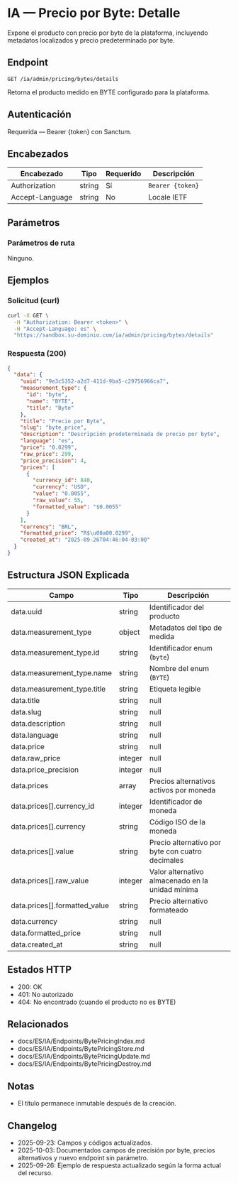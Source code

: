 # IA — Precio por Byte: Detalle

Expone el producto con precio por byte de la plataforma, incluyendo metadatos localizados y precio predeterminado por byte.

## Endpoint

```
GET /ia/admin/pricing/bytes/details
```

Retorna el producto medido en BYTE configurado para la plataforma.

## Autenticación

Requerida — Bearer {token} con Sanctum.

## Encabezados

| Encabezado       | Tipo   | Requerido | Descripción |
| ---------------- | ------ | --------- | ----------- |
| Authorization    | string | Sí        | `Bearer {token}` |
| Accept-Language  | string | No        | Locale IETF |

## Parámetros

### Parámetros de ruta

Ninguno.

## Ejemplos

### Solicitud (curl)

```bash
curl -X GET \
  -H "Authorization: Bearer <token>" \
  -H "Accept-Language: es" \
  "https://sandbox.su-dominio.com/ia/admin/pricing/bytes/details"
```

### Respuesta (200)

```json
{
  "data": {
    "uuid": "9e3c5352-a2d7-411d-9ba5-c29756966ca7",
    "measurement_type": {
      "id": "byte",
      "name": "BYTE",
      "title": "Byte"
    },
    "title": "Precio por Byte",
    "slug": "byte_price",
    "description": "Descripción predeterminada de precio por byte",
    "language": "es",
    "price": "0.0299",
    "raw_price": 299,
    "price_precision": 4,
    "prices": [
      {
        "currency_id": 840,
        "currency": "USD",
        "value": "0.0055",
        "raw_value": 55,
        "formatted_value": "$0.0055"
      }
    ],
    "currency": "BRL",
    "formatted_price": "R$\u00a00.0299",
    "created_at": "2025-09-26T04:46:04-03:00"
  }
}
```

## Estructura JSON Explicada

| Campo                         | Tipo        | Descripción |
| ----------------------------- | ----------- | ----------- |
| data.uuid                     | string      | Identificador del producto |
| data.measurement_type         | object      | Metadatos del tipo de medida |
| data.measurement_type.id      | string      | Identificador enum (`byte`) |
| data.measurement_type.name    | string      | Nombre del enum (`BYTE`) |
| data.measurement_type.title   | string      | Etiqueta legible |
| data.title                    | string|null | Título localizado del producto |
| data.slug                     | string|null | Slug usado internamente |
| data.description              | string|null | Descripción predeterminada |
| data.language                 | string|null | Locale asociado al título predeterminado |
| data.price                    | string|null | Precio por byte con cuatro decimales |
| data.raw_price                | integer|null | Valor original almacenado en la unidad mínima |
| data.price_precision          | integer|null | Precisión decimal aplicada |
| data.prices                   | array       | Precios alternativos activos por moneda |
| data.prices[].currency_id     | integer     | Identificador de moneda |
| data.prices[].currency        | string      | Código ISO de la moneda |
| data.prices[].value           | string      | Precio alternativo por byte con cuatro decimales |
| data.prices[].raw_value       | integer     | Valor alternativo almacenado en la unidad mínima |
| data.prices[].formatted_value | string      | Precio alternativo formateado |
| data.currency                 | string|null | Código ISO de la moneda predeterminada |
| data.formatted_price          | string|null | Precio predeterminado formateado con cuatro decimales |
| data.created_at               | string|null | Marca temporal de creación (ISO 8601) |

## Estados HTTP

- 200: OK
- 401: No autorizado
- 404: No encontrado (cuando el producto no es BYTE)

## Relacionados

- docs/ES/IA/Endpoints/BytePricingIndex.md
- docs/ES/IA/Endpoints/BytePricingStore.md
- docs/ES/IA/Endpoints/BytePricingUpdate.md
- docs/ES/IA/Endpoints/BytePricingDestroy.md

## Notas

- El título permanece inmutable después de la creación.

## Changelog

- 2025-09-23: Campos y códigos actualizados.
- 2025-10-03: Documentados campos de precisión por byte, precios alternativos y nuevo endpoint sin parámetro.
- 2025-09-26: Ejemplo de respuesta actualizado según la forma actual del recurso.
